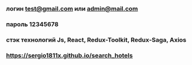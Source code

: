 ### логин test@gmail.com или admin@mail.com
### пароль 12345678

### стэк технологий Js, React, Redux-Toolkit, Redux-Saga, Axios

### https://sergio1811x.github.io/search_hotels
